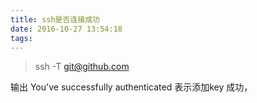 ```yaml
---
title: ssh是否连接成功
date: 2016-10-27 13:54:18
tags:
---
```

>ssh -T git@github.com

 输出 You've successfully authenticated 表示添加key 成功，